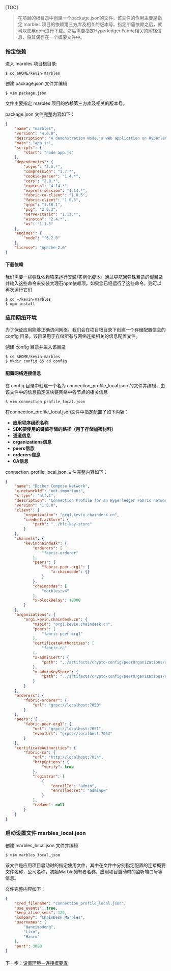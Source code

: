 [TOC]

> 在项目的根目录中创建一个package.json的文件，该文件的作用主要是指定 marbles 项目的依赖第三方库及相关的版本号。指定所需依赖之后，就可以使用npm进行下载。之后需要指定Hyperledger Fabric相关的网络信息，将其保存在一个概要文件中。

### 指定依赖

进入 marbles 项目根目录:

```shell
$ cd $HOME/kevin-marbles
```

创建 package.json 文件并编辑

```shell
$ vim package.json
```

文件主要指定 marbles 项目的依赖第三方库及相关的版本号。

package.json 文件完整内容如下：

```json
{
	"name": "marbles",
	"version": "4.0.0",
	"description": "A demonstration Node.js web application on Hyperledger Fabric.fabric-sdk-node",
	"main": "app.js",
	"scripts": {
		"start": "node app.js"
	},
	"dependencies": {
		"async": "2.5.*",
		"compression": "1.7.*",
		"cookie-parser": "1.4.*",
		"cors": "2.8.*",
		"express": "4.14.*",
		"express-session": "1.14.*",
		"fabric-ca-client": "1.0.5",
		"fabric-client": "1.0.5",
		"grpc": "1.10.1",
		"pug": "2.0.3",
		"serve-static": "1.13.*",
		"winston": "2.4.*",
		"ws": "1.1.5"
	},
	"engines": {
		"node": "^6.2.0"
	},
	"license": "Apache-2.0"
}
```

#### 下载依赖

我们需要一些弹珠依赖项来运行安装/实例化脚本。通过导航回弹珠目录的根目录并输入这些命令来安装大理石npm依赖项。如果您已经运行了这些命令，则可以再次运行它们

```shell
$ cd ~/kevin-marbles
$ npm install
```

### 应用网络环境

为了保证应用能够正确访问网络，我们会在项目根目录下创建一个存储配置信息的 config 目录。该目录用于存储所有与网络连接相关的信息配置文件。

创建 config 目录并进入该目录

```shell
$ cd $HOME/kevin-marbles
$ mkdir config && cd config
```

#### 配置网络连接信息

在 config 目录中创建一个名为 connection_profile_local.json 的文件并编辑，由该文件中的信息指定区块链网络中各节点的相关信息

```shell
$ vim connection_profile_local.json
```

在connection_profile_local.json文件中指定配置了如下内容：

- **应用程序组织名称**
- **SDK要使用的键值存储的路径（用于存储加密材料）**
- **通道信息**
- **organizations信息**
- **peers信息**
- **orderers信息**
- **CA信息**

connection_profile_local.json 文件完整内容如下：

```json
{
	"name": "Docker Compose Network",
	"x-networkId": "not-important",
	"x-type": "hlfv1",
	"description": "Connection Profile for an Hyperledger Fabric network on a local machine",
	"version": "1.0.0",
	"client": {
		"organization": "org1.kevin.chaindesk.cn",
		"credentialStore": {
			"path": "../hfc-key-store"
		}
	},
	"channels": {
		"kevinchaindesk": {
			"orderers": [
				"fabric-orderer"
			],
			"peers": {
				"fabric-peer-org1": {
					"x-chaincode": {}
				}
			},
			"chaincodes": [
				"marbles:v4"
			],
			"x-blockDelay": 10000
		}
	},
	"organizations": {
		"org1.kevin.chaindesk.cn": {
			"mspid": "org1.kevin.chaindesk.cn",
			"peers": [
				"fabric-peer-org1"
			],
			"certificateAuthorities": [
				"fabric-ca"
			],
			"x-adminCert": {
				"path": "../artifacts/crypto-config/peerOrganizations/org1.kevin.chaindesk.cn/users/Admin@org1.kevin.chaindesk.cn/msp/admincerts/Admin@org1.kevin.chaindesk.cn-cert.pem"
			},
			"x-adminKeyStore": {
				"path": "../artifacts/crypto-config/peerOrganizations/org1.kevin.chaindesk.cn/users/Admin@org1.kevin.chaindesk.cn/msp/keystore/"
			}
		}
	},
	"orderers": {
		"fabric-orderer": {
			"url": "grpc://localhost:7050"
		}
	},
	"peers": {
		"fabric-peer-org1": {
			"url": "grpc://localhost:7051",
			"eventUrl": "grpc://localhost:7053"
		}
	},
	"certificateAuthorities": {
		"fabric-ca": {
			"url": "http://localhost:7054",
			"httpOptions": {
				"verify": true
			},
			"registrar": [
				{
					"enrollId": "admin",
					"enrollSecret": "adminpw"
				}
			],
			"caName": null
		}
	}
}
```

### 启动设置文件 marbles_local.json

创建 marbles_local.json 文件并编辑

```shell
$ vim marbles_local.json
```

该文件是应用项目启动时的指定使用文件，其中在文件中分别指定配置的连接概要文件名称，公司名称，初始Marble拥有者名称，应用项目启动时的监听端口号等信息。

文件完整内容如下：

```json
{
    "cred_filename": "connection_profile_local.json",
    "use_events": true,
    "keep_alive_secs": 120,
    "company": "ChainDesk Marbles",
    "usernames": [
        "Hanxiaodong",
        "Lixu",
        "Hanru"
    ],
    "port": 3000
}
```

#### 

下一步：[设置环境－连接概要库](https://github.com/kevin-hf/kevin-marbles/blob/master/md/4.%20%E8%AE%BE%E7%BD%AE%E7%8E%AF%E5%A2%83-%E8%BF%9E%E6%8E%A5%E6%A6%82%E8%A6%81%E5%BA%93.md)